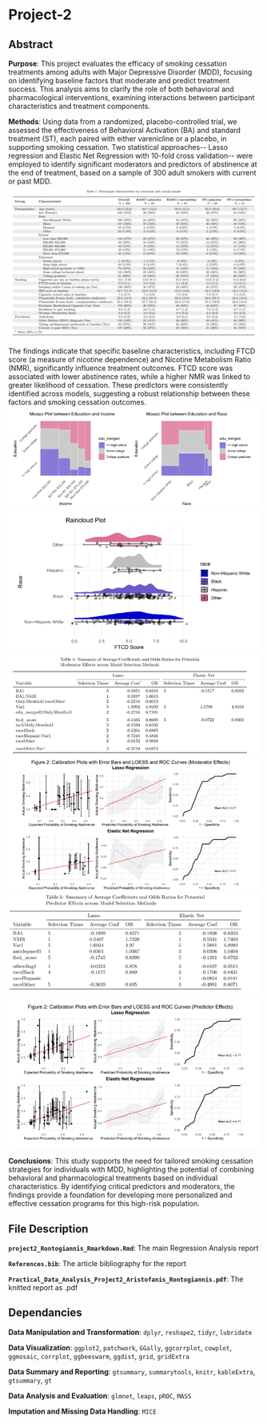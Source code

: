 # Project-2

## Abstract

**Purpose**: This project evaluates the efficacy of smoking cessation treatments among adults with Major Depressive Disorder (MDD), focusing on identifying baseline factors that moderate and predict treatment success. This analysis aims to clarify the role of both behavioral and pharmacological interventions, examining interactions between participant characteristics and treatment components. 

**Methods**: Using data from a randomized, placebo-controlled trial, we assessed the effectiveness of Behavioral Activation (BA) and standard treatment (ST), each paired with either varenicline or a placebo, in supporting smoking cessation. Two statistical approaches-- Lasso regression and Elastic Net Regression with 10-fold cross validation-- were employed to identify significant moderators and predictors of abstinence at the end of treatment, based on a sample of 300 adult smokers with current or past MDD.![](main_figures/table1.png)

The findings indicate that specific baseline characteristics, including FTCD score (a measure of nicotine dependence) and Nicotine Metabolism Ratio (NMR), significantly influence treatment outcomes. FTCD score was associated with lower abstinence rates, while a higher NMR was linked to greater likelihood of cessation. These predictors were consistently identified across models, suggesting a robust relationship between these factors and smoking cessation outcomes.![](main_figures/fig1.png)![](main_figures/fig2.png)![](main_figures/table2.png)![](main_figures/fig3.png)![](main_figures/table3.png)![](main_figures/fig4.png)

**Conclusions**: This study supports the need for tailored smoking cessation strategies for individuals with MDD, highlighting the potential of combining behavioral and pharmacological treatments based on individual characteristics. By identifying critical predictors and moderators, the findings provide a foundation for developing more personalized and effective cessation programs for this high-risk population.

## File Description

**`project2_Rontogiannis_Rmarkdown.Rmd`**: The main Regression Analysis report

**`References.bib`**: The article bibliography for the report

**`Practical_Data_Analysis_Project2_Aristofanis_Rontogiannis.pdf`**: The knitted report as .pdf

## Dependancies

**Data Manipulation and Transformation**: `dplyr`, `reshape2`, `tidyr`, `lubridate`

**Data Visualization**: `ggplot2`, `patchwork`, `GGally`, `ggcorrplot`, `cowplot`, `ggmosaic`, `corrplot`, `ggbeeswarm`, `ggdist`, `grid`, `gridExtra`

**Data Summary and Reporting**: `gtsummary`, `summarytools`, `knitr`, `kableExtra`, `gtsummary`, `gt`

**Data Analysis and Evaluation**: `glmnet`, `leaps`, `pROC`, `MASS`

**Imputation and Missing Data Handling**: `MICE`


